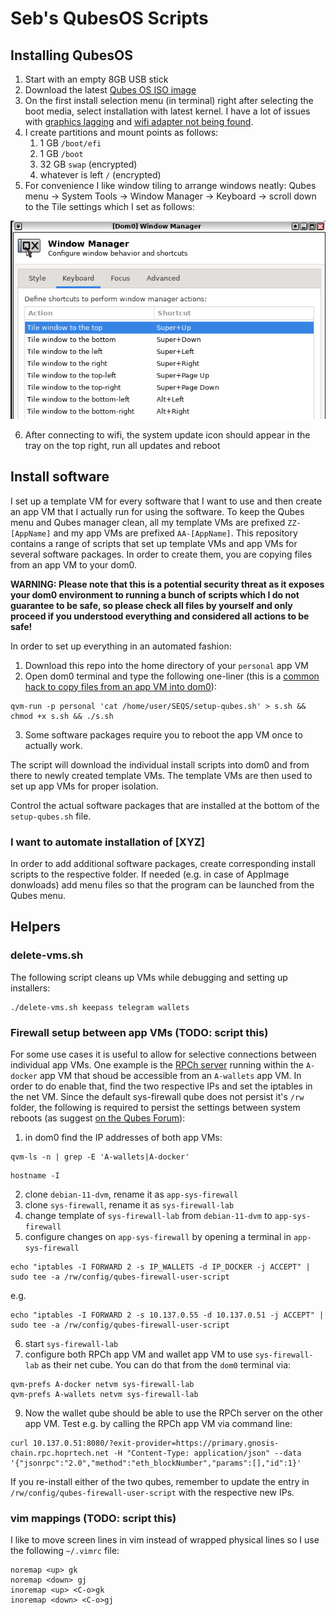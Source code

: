 # Seb's QubesOS Scripts

## Installing QubesOS
1. Start with an empty 8GB USB stick
2. Download the latest [Qubes OS ISO image](https://www.qubes-os.org/downloads/)
3. On the first install selection menu (in terminal) right after selecting the boot media, select installation with latest kernel. I have a lot of issues with [graphics lagging](https://forum.qubes-os.org/t/extremely-slow-performance-on-qubes-4-1/10060/19) and [wifi adapter not being found](https://forum.qubes-os.org/t/how-to-connect-to-wi-fi/11965/13).
4. I create partitions and mount points as follows:
    1. 1 GB `/boot/efi`
    2. 1 GB `/boot`
    3. 32 GB `swap` (encrypted)
    4. whatever is left `/` (encrypted)
5. For convenience I like window tiling to arrange windows neatly: Qubes menu -> System Tools -> Window Manager -> Keyboard -> scroll down to the Tile settings which I set as follows:

![Screenshot of Qubes Window Manager Keyboard settings](https://github.com/SCBuergel/SEQS/blob/main/WindowManagerTile.png?raw=true)

6. After connecting to wifi, the system update icon should appear in the tray on the top right, run all updates and reboot

## Install software
I set up a template VM for every software that I want to use and then create an app VM that I actually run for using the software. To keep the Qubes menu and Qubes manager clean, all my template VMs are prefixed `ZZ-[AppName]` and my app VMs are prefixed `AA-[AppName]`. This repository contains a range of scripts that set up template VMs and app VMs for several software packages. In order to create them, you are copying files from an app VM to your dom0.

**WARNING: Please note that this is a potential security threat as it exposes your dom0 environment to running a bunch of scripts which I do not guarantee to be safe, so please check all files by yourself and only proceed if you understood everything and considered all actions to be safe!**

In order to set up everything in an automated fashion:
1. Download this repo into the home directory of your `personal` app VM
2. Open dom0 terminal and type the following one-liner (this is a [common hack to copy files from an app VM into dom0](https://www.qubes-os.org/doc/how-to-copy-from-dom0/#copying-to-dom0)):
```
qvm-run -p personal 'cat /home/user/SEQS/setup-qubes.sh' > s.sh && chmod +x s.sh && ./s.sh
```
3. Some software packages require you to reboot the app VM once to actually work.

The script will download the individual install scripts into dom0 and from there to newly created template VMs. The template VMs are then used to set up app VMs for proper isolation.

Control the actual software packages that are installed at the bottom of the `setup-qubes.sh` file.

### I want to automate installation of [XYZ]
In order to add additional software packages, create corresponding install scripts to the respective folder. If needed (e.g. in case of AppImage donwloads) add menu files so that the program can be launched from the Qubes menu. 

## Helpers
### delete-vms.sh
The following script cleans up VMs while debugging and setting up installers:
```
./delete-vms.sh keepass telegram wallets
```

### Firewall setup between app VMs (TODO: script this)
For some use cases it is useful to allow for selective connections between individual app VMs. One example is the [RPCh server](https://access.rpch.net/) running within the `A-docker` app VM that shoud be accessible from an `A-wallets` app VM. In order to do enable that, find the two respective IPs and set the iptables in the net VM. Since the default sys-firewall qube does not persist it's `/rw` folder, the following is required to persist the settings between system reboots (as suggest [on the Qubes Forum](https://forum.qubes-os.org/t/help-sys-firewall-has-no-persistence-rc-local-gets-wiped-on-reboot/19184/4)):
1. in dom0 find the IP addresses of both app VMs:
```
qvm-ls -n | grep -E 'A-wallets|A-docker'
```
```
hostname -I
```
2. clone `debian-11-dvm`, rename it as `app-sys-firewall`
3. clone `sys-firewall`, rename it as `sys-firewall-lab`
4. change template of `sys-firewall-lab` from `debian-11-dvm` to `app-sys-firewall`
5. configure changes on `app-sys-firewall` by opening a terminal in `app-sys-firewall`
```
echo "iptables -I FORWARD 2 -s IP_WALLETS -d IP_DOCKER -j ACCEPT" | sudo tee -a /rw/config/qubes-firewall-user-script
```
e.g.
```
echo "iptables -I FORWARD 2 -s 10.137.0.55 -d 10.137.0.51 -j ACCEPT" | sudo tee -a /rw/config/qubes-firewall-user-script
```
6. start `sys-firewall-lab`
7. configure both RPCh app VM and wallet app VM to use `sys-firewall-lab` as their net cube. You can do that from the `dom0` terminal via:
```
qvm-prefs A-docker netvm sys-firewall-lab
qvm-prefs A-wallets netvm sys-firewall-lab
```
9. Now the wallet qube should be able to use the RPCh server on the other app VM. Test e.g. by calling the RPCh app VM via command line:
```
curl 10.137.0.51:8080/?exit-provider=https://primary.gnosis-chain.rpc.hoprtech.net -H "Content-Type: application/json" --data '{"jsonrpc":"2.0","method":"eth_blockNumber","params":[],"id":1}'
```

If you re-install either of the two qubes, remember to update the entry in `/rw/config/qubes-firewall-user-script` with the respective new IPs.

### vim mappings (TODO: script this)
I like to move screen lines in vim instead of wrapped physical lines so I use the following `~/.vimrc` file:
```
noremap <up> gk
noremap <down> gj
inoremap <up> <C-o>gk
inoremap <down> <C-o>gj
```

